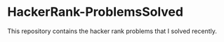 # HackerRank-ProblemsSolved
This repository contains the hacker rank problems that I solved recently.
